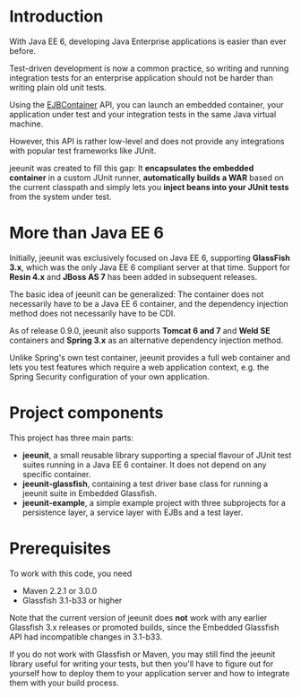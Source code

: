 # Introduction #

With Java EE 6, developing Java Enterprise applications is easier than ever before.

Test-driven development is now a common practice, so writing and running integration tests for an enterprise application should not be harder than writing plain old unit tests.

Using the [EJBContainer](http://docs.oracle.com/javaee/6/api/javax/ejb/embeddable/EJBContainer.html) API, you can launch an embedded container, your application under test and your integration tests in the same Java virtual machine.

However, this API is rather low-level and does not provide any integrations with popular test frameworks like JUnit.

jeeunit was created to fill this gap: It **encapsulates the embedded container** in a custom JUnit runner, **automatically builds a WAR** based on the current classpath and simply lets you **inject beans into your JUnit tests** from the system under test.

# More than Java EE 6 #

Initially, jeeunit was exclusively focused on Java EE 6, supporting **GlassFish 3.x**, which was the only Java EE 6 compliant server at that time. Support for **Resin 4.x** and **JBoss AS 7** has been added in subsequent releases.

The basic idea of jeeunit can be generalized: The container does not necessarily have to be a Java EE 6 container, and the dependency injection method does not necessarily have to be CDI.

As of release 0.9.0, jeeunit also supports **Tomcat 6 and 7** and **Weld SE** containers and **Spring 3.x** as an alternative dependency injection method.

Unlike Spring's own test container, jeeunit provides a full web container and lets you test features which require a web application context, e.g. the Spring Security configuration of your own application.




# Project components #

This project has three main parts:
  * **jeeunit**, a small reusable library supporting a special flavour of JUnit test suites running in a Java EE 6 container. It does not depend on any specific container.
  * **jeeunit-glassfish**, containing a test driver base class for running a jeeunit suite in Embedded Glassfish.
  * **jeeunit-example**, a simple example project with three subprojects for a persistence layer, a service layer with EJBs and a test layer.

# Prerequisites #

To work with this code, you need
  * Maven 2.2.1 or 3.0.0
  * Glassfish 3.1-b33 or higher

Note that the current version of jeeunit does **not** work with any earlier Glassfish 3.x releases or promoted builds, since the Embedded Glassfish API had incompatible changes in 3.1-b33.

If you do not work with Glassfish or Maven, you may still find the jeeunit library useful for writing your tests, but then you'll have to figure out for yourself how to deploy them to your application server and how to integrate them with your build process.